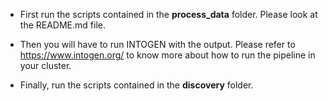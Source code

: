 - First run the scripts contained in the **process_data** folder. Please look at the README.md file.

- Then you will have to run INTOGEN with the output. Please refer to https://www.intogen.org/ to know more about how to run the pipeline in your cluster.

- Finally, run the scripts contained in the **discovery** folder.